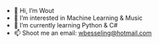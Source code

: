 - 👋 Hi, I’m Wout
- 👀 I’m interested in Machine Learning & Music
- 🌱 I’m currently learning Python & C#
- 📫 Shoot me an email: wbesseling@hotmail.com

<!---
MrWaltTG1/MrWaltTG1 is a ✨ special ✨ repository because its `README.md` (this file) appears on your GitHub profile.
You can click the Preview link to take a look at your changes.
--->

